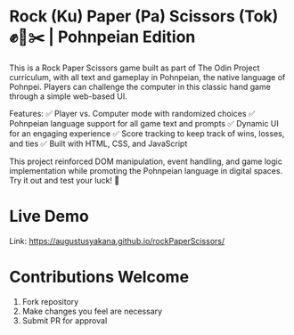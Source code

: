 # Rock (Ku) Paper (Pa) Scissors (Tok) ✊📄✂️ | Pohnpeian Edition
This is a Rock Paper Scissors game built as part of 
The Odin Project curriculum, with all text and gameplay 
in Pohnpeian, the native language of Pohnpei. Players 
can challenge the computer in this classic hand game 
through a simple web-based UI.

Features:
✅ Player vs. Computer mode with randomized choices
✅ Pohnpeian language support for all game text and prompts
✅ Dynamic UI for an engaging experience
✅ Score tracking to keep track of wins, losses, and ties
✅ Built with HTML, CSS, and JavaScript

This project reinforced DOM manipulation, event handling, 
and game logic implementation while promoting the Pohnpeian 
language in digital spaces. Try it out and test your luck! 🚀

# Live Demo 
Link: https://augustusyakana.github.io/rockPaperScissors/

# Contributions Welcome
1. Fork repository
2. Make changes you feel are necessary
3. Submit PR for approval
